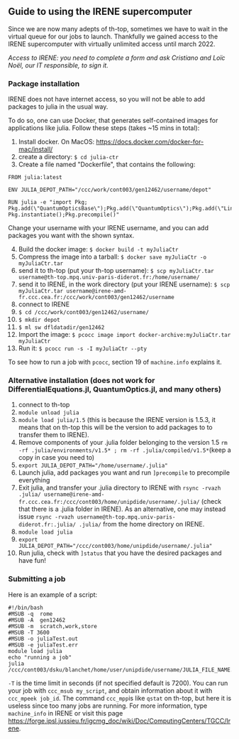 ## Guide to using the IRENE supercomputer

Since we are now many adepts of th-top, sometimes we have to wait in the virtual queue for our jobs to launch. Thankfully we gained access to the IRENE supercomputer with virtually unlimited access until march 2022.

*Access to IRENE: you need to complete a form and ask Cristiano and Loïc Noël, our IT responsible, to sign it.*

### Package installation

IRENE does not have internet access, so you will not be able to add packages to julia in the usual way. 

To do so, one can use Docker, that generates self-contained images for applications like julia. Follow these steps (takes ~15 mins in total):

1) Install docker. On MacOS: https://docs.docker.com/docker-for-mac/install/
2) create a directory: `$ cd julia-ctr`
3) Create a file named "Dockerfile", that contains the following:
```
FROM julia:latest

ENV JULIA_DEPOT_PATH="/ccc/work/cont003/gen12462/username/depot"

RUN julia -e "import Pkg; Pkg.add(\"QuantumOpticsBase\");Pkg.add(\"QuantumOptics\");Pkg.add(\"LinearAlgebra\");Pkg.add(\"SparseArrays\");Pkg.add(\"ElasticArrays\");Pkg.add(\"Random\");Pkg.add(\"Distributions\");Pkg.add(\"Statistics\");Pkg.add(\"DifferentialEquations\");Pkg.add(\"OrdinaryDiffEq\");Pkg.add(\"DiffEqBase\");Pkg.add(\"DiffEqCallbacks\");Pkg.add(\"LightGraphs\");Pkg.add(\"Kronecker\");Pkg.add(\"IterativeSolvers\");Pkg.add(\"LinearMaps\");Pkg.add(\"DataStructures\");Pkg.add(\"KrylovKit\");Pkg.add(\"Interpolations\");Pkg.add(\"JLD\");Pkg.add(\"JLD2\");Pkg.add(\"BSON\");Pkg.add(\"Revise\");Pkg.add(\"Distributed\");Pkg.add(\"LsqFit\");Pkg.add(\"Optim\");Pkg.add(\"Conda\");Pkg.add(\"PyCall\");Pkg.add(\"FFTW\");Pkg.add(\"AbstractFFTs\");Pkg.add(\"ProgressMeter\");Pkg.add(\"MLDataUtils\");Pkg.add(\"StatsBase\");Pkg.add(\"Dates\");Pkg.add(\"Flux\"); Pkg.instantiate();Pkg.precompile()"
```
Change your username with your IRENE username, and you can add packages you want with the shown syntax.

4) Build the docker image: `$ docker build -t myJuliaCtr`  
5) Compress the image into a tarball: `$ docker save myJuliaCtr -o myJuliaCtr.tar`
6) send it to th-top (put your th-top username): `$ scp myJuliaCtr.tar username@th-top.mpq.univ-paris-diderot.fr:/home/username/`
7) send it to IRENE, in the work directory (put your IRENE username): `$ scp myJuliaCtr.tar username@irene-amd-fr.ccc.cea.fr:/ccc/work/cont003/gen12462/username`
8) connect to IRENE
9) `$ cd /ccc/work/cont003/gen12462/username/`
10) `$ mkdir depot`
11) `$ ml sw dfldatadir/gen12462`
12) Import the image: `$ pcocc image import docker-archive:myJuliaCtr.tar myJuliaCtr`
13) Run it: `$ pcocc run -s -I myJuliaCtr --pty`

To see how to run a job with `pcocc`, section 19 of `machine.info` explains it.


### Alternative installation (does not work for DifferentialEquations.jl, QuantumOptics.jl, and many others)


1) connect to th-top
2) `module unload julia`
3) `module load julia/1.5` (this is because the IRENE version is 1.5.3, it means that on th-top this will be the version to add packages to to transfer them to IRENE).
4) Remove components of your .julia folder belonging to the version 1.5 `rm -rf .julia/environments/v1.5* ; rm -rf .julia/compiled/v1.5*`(keep a copy in case you need to)
5) `export JULIA_DEPOT_PATH="/home/username/.julia"`
6) Launch julia, add packages you want and run `]precompile` to precompile everything
7) Exit julia, and transfer your .julia directory to IRENE with `rsync -rvazh .julia/ username@irene-amd-fr.ccc.cea.fr:/ccc/cont003/home/unipdide/username/.julia/` (check that there is a .julia folder in IRENE). As an alternative, one may instead issue `rsync -rvazh username@th-top.mpq.univ-paris-diderot.fr:.julia/ .julia/` from the home directory on IRENE.
8) `module load julia`
9) `export JULIA_DEPOT_PATH="/ccc/cont003/home/unipdide/username/.julia"`
10) Run julia, check with `]status` that you have the desired packages and have fun!

### Submitting a job

Here is an example of a script:
```
#!/bin/bash
#MSUB -q  rome 
#MSUB -A  gen12462
#MSUB -m  scratch,work,store 
#MSUB -T 3600 
#MSUB -o juliaTest.out
#MSUB -e juliaTest.err 
module load julia
echo "running a job" 
julia /ccc/cont003/dsku/blanchet/home/user/unipdide/username/JULIA_FILE_NAME.jl
```

`-T` is the time limit in seconds (if not specified default is 7200). You can run your job with `ccc_msub my_script`, and obtain information about it with `ccc_mpeek job_id`. The command `ccc_mpp`is like `qstat` on th-top, but here it is useless since too many jobs are running. 
For more information, type `machine_info` in IRENE or visit this page https://forge.ipsl.jussieu.fr/igcmg_doc/wiki/Doc/ComputingCenters/TGCC/Irene.
